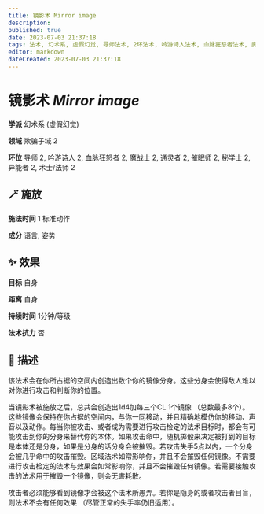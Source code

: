 ```yaml
---
title: 镜影术 Mirror image
description: 
published: true
date: 2023-07-03 21:37:18
tags: 法术, 幻术系, 虚假幻觉, 导师法术, 2环法术, 吟游诗人法术, 血脉狂怒者法术, 魔战士法术, 通灵者法术, 催眠师法术, 秘学士法术, 异能者法术, 术士/法师法术, 欺骗子域
editor: markdown
dateCreated: 2023-07-03 21:37:18
---
```


# **镜影术** *Mirror image*

**学派** 幻术系 (虚假幻觉) 

**领域** 欺骗子域 2

**环位** 导师 2, 吟游诗人 2, 血脉狂怒者 2, 魔战士 2, 通灵者 2, 催眠师 2, 秘学士 2, 异能者 2, 术士/法师 2

## 🪄 施放

**施法时间** 1 标准动作

**成分** 语言, 姿势

## ✨ 效果 

**目标** 自身 

**距离** 自身  

**持续时间** 1分钟/等级 

**法术抗力** 否

## 📖 描述

该法术会在你所占据的空间内创造出数个你的镜像分身。这些分身会使得敌人难以对你进行攻击和判断你的位置。

当镜影术被施放之后，总共会创造出1d4加每三个CL 1个镜像 （总数最多8个）。这些镜像会保持在你占据的空间内，与你一同移动，并且精确地模仿你的移动、声音以及动作。每当你被攻击、或者成为需要进行攻击检定的法术目标时，都会有可能攻击到你的分身来替代你的本体。如果攻击命中，随机掷骰来决定被打到的目标是本体还是分身，如果是分身的话分身会被摧毁。若攻击失手5点以内，一个分身会被几乎命中的攻击摧毁。区域法术如常影响你，并且不会摧毁任何镜像。不需要进行攻击检定的法术与效果会如常影响你，并且不会摧毁任何镜像。若需要接触攻击的法术用于摧毁一个镜像，则会无害耗散。

攻击者必须能够看到镜像才会被这个法术所愚弄。若你是隐身的或者攻击者目盲，则法术不会有任何效果 （尽管正常的失手率仍旧适用）。
    